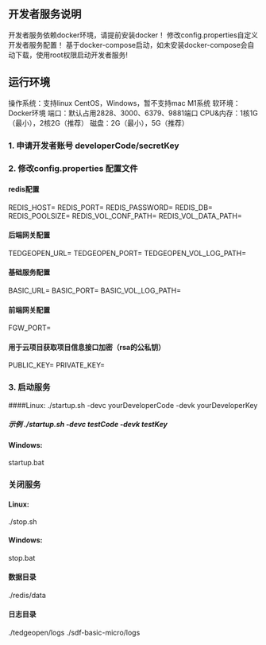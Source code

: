 ## 开发者服务说明

开发者服务依赖docker环境，请提前安装docker！
修改config.properties自定义开发者服务配置！
基于docker-compose启动，如未安装docker-compose会自动下载，使用root权限启动开发者服务!

## 运行环境
操作系统：支持linux CentOS，Windows，暂不支持mac M1系统
软环境：Docker环境
端口：默认占用2828、3000、6379、9881端口
CPU&内存：1核1G（最小），2核2G（推荐）
磁盘：2G（最小），5G（推荐）

### 1. 申请开发者账号 developerCode/secretKey

### 2. 修改config.properties 配置文件
#### redis配置
REDIS_HOST=
REDIS_PORT=
REDIS_PASSWORD=
REDIS_DB=
REDIS_POOLSIZE=
REDIS_VOL_CONF_PATH=
REDIS_VOL_DATA_PATH=
#### 后端网关配置
TEDGEOPEN_URL=
TEDGEOPEN_PORT=
TEDGEOPEN_VOL_LOG_PATH=
#### 基础服务配置
BASIC_URL=
BASIC_PORT=
BASIC_VOL_LOG_PATH=
#### 前端网关配置
FGW_PORT=
#### 用于云项目获取项目信息接口加密（rsa的公私钥）
PUBLIC_KEY=
PRIVATE_KEY=
### 3. 启动服务
####Linux:
./startup.sh -devc yourDeveloperCode -devk yourDeveloperKey
##### 示例 ./startup.sh -devc testCode -devk testKey
#### Windows:
startup.bat
### 关闭服务
#### Linux:
./stop.sh
#### Windows:
stop.bat

#### 数据目录
./redis/data

#### 日志目录
./tedgeopen/logs
./sdf-basic-micro/logs

